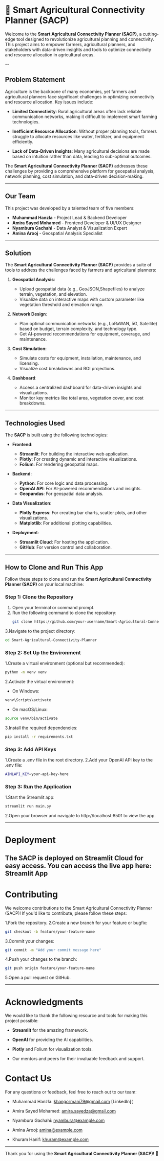 # 🌾 **Smart Agricultural Connectivity Planner (SACP)**

Welcome to the **Smart Agricultural Connectivity Planner (SACP)**, a cutting-edge tool designed to revolutionize agricultural planning and connectivity. This project aims to empower farmers, agricultural planners, and stakeholders with data-driven insights and tools to optimize connectivity and resource allocation in agricultural areas.

--

## **Problem Statement**

Agriculture is the backbone of many economies, yet farmers and agricultural planners face significant challenges in optimizing connectivity and resource allocation. Key issues include:

- **Limited Connectivity**: Rural agricultural areas often lack reliable communication networks, making it difficult to implement smart farming technologies.
  
- **Inefficient Resource Allocation**: Without proper planning tools, farmers struggle to allocate resources like water, fertilizer, and equipment efficiently.
- **Lack of Data-Driven Insights**: Many agricultural decisions are made based on intuition rather than data, leading to sub-optimal outcomes.

The **Smart Agricultural Connectivity Planner (SACP)** addresses these challenges by providing a comprehensive platform for geospatial analysis, network planning, cost simulation, and data-driven decision-making.

---

## **Our Team**

This project was developed by a talented team of five members:

- **Muhammad Hanzla** - Project Lead & Backend Developer
- **Amira Sayed Mohamed** - Frontend Developer & UI/UX Designer
- **Nyambura Gachahi** - Data Analyst & Visualization Expert
- **Amina Arooj** - Geospatial Analysis Specialist
---

## **Solution**

The **Smart Agricultural Connectivity Planner (SACP)** provides a suite of tools to address the challenges faced by farmers and agricultural planners:

1. **Geospatial Analysis**:
   - Upload geospatial data (e.g., GeoJSON,Shapefiles) to analyze terrain, vegetation, and elevation.
   - Visualize data on interactive maps with custom parameter like vegetation threshold and elevation range.

2. **Network Design**:
   - Plan optimal communication networks (e.g., LoRaWAN, 5G, Satellite) based on budget, terrain complexity, and technology type.
   - Get AI-powered recommendations for equipment, coverage, and maintenance.

3. **Cost Simulation**:
   - Simulate costs for equipment, installation, maintenance, and licensing.
   - Visualize cost breakdowns and ROI projections.

4. **Dashboard**:
   - Access a centralized dashboard for data-driven insights and visualizations.
   - Monitor key metrics like total area, vegetation cover, and cost breakdowns.

---

## **Technologies Used**

The **SACP** is built using the following technologies:

- **Frontend**:
  - **Streamlit**: For building the interactive web application.
  - **Plotly**: For creating dynamic and interactive visualizations.
  - **Folium**: For rendering geospatial maps.

- **Backend**:
  - **Python**: For core logic and data processing.
  - **OpenAI API**: For AI-powered recommendations and insights.
  - **Geopandas**: For geospatial data analysis.

- **Data Visualization**:
  - **Plotly Express**: For creating bar charts, scatter plots, and other visualizations.
  - **Matplotlib**: For additional plotting capabilities.

- **Deployment**:
  - **Streamlit Cloud**: For hosting the application.
  - **GitHub**: For version control and collaboration.

---

## **How to Clone and Run This App**

Follow these steps to clone and run the **Smart Agricultural Connectivity Planner (SACP)** on your local machine:

### **Step 1: Clone the Repository**
1. Open your terminal or command prompt.
2. Run the following command to clone the repository:
   ```bash
   git clone https://github.com/your-username/Smart-Agricultural-Connectivity-Planner.git
   ```
3.Navigate to the project directory:
```bash
cd Smart-Agricultural-Connectivity-Planner
```

### **Step 2: Set Up the Environment**
1.Create a virtual environment (optional but recommended):
```bash
python -m venv venv
```
2.Activate the virtual environment:
- On Windows:
 ```bash
venv\Scripts\activate
   ```
- On macOS/Linux:
```bash
source venv/bin/activate
   ```
3.Install the required dependencies:
 ```bash
pip install -r requirements.txt
   ```

### **Step 3: Add API Keys**
1.Create a .env file in the root directory.
2.Add your OpenAI API key to the .env file:
 ```bash
AIMLAPI_KEY=your-api-key-here
   ```

### **Step 3: Run the Application**
1.Start the Streamlit app:
 ```bash
streamlit run main.py
   ```
2.Open your browser and navigate to http://localhost:8501 to view the app.

----
# Deployment
The **SACP** is deployed on Streamlit Cloud for easy access. You can access the live app here:
Streamlit App
---
# Contributing
We welcome contributions to the Smart Agricultural Connectivity Planner (SACP)! If you'd like to contribute, please follow these steps:

1.Fork the repository.
2.Create a new branch for your feature or bugfix:
 ```bash
git checkout -b feature/your-feature-name
   ```
3.Commit your changes:
 ```bash
git commit -m "Add your commit message here"
   ```
4.Push your changes to the branch:
 ```bash
git push origin feature/your-feature-name
   ```
5.Open a pull request on GitHub.

---
# Acknowledgments

We would like to thank the following resource and tools for making this project possible:

- **Streamlit** for the amazing framework.

- **OpenAI** for providing the AI capabilities.

- **Plotly** and Folium for visualization tools.

- Our mentors and peers for their invaluable feedback and support.

# Contact Us
For any questions or feedback, feel free to reach out to our team:

- Muhammad Hanzla: khangormani79@gmail.com
[LinkedIn](

- Amira Sayed Mohamed: amira.sayedza@gmail.com

- Nyambura Gachahi: nyambura@example.com

- Amina Arooj: amina@example.com

- Khuram Hanif: khuram@example.com
  
----
Thank you for using the **Smart Agricultural Connectivity Planner (SACP)! 🌱**

